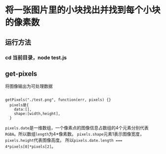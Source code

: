 # 将一张图片里的小块找出并找到每个小块的像素数
## 运行方法
### cd 当前目录，node test.js
## get-pixels
将图像输出为可处理数据
<pre><code>
getPixels("./test.png", function(err, pixels) {}
  pixels是{
    data:[],
    shape:[width,height],
  }
</code></pre>
`pixels.date`是一维数组，一个像素点的图像信息占数组的4个元素分别代表`RGBA`。所以数组`length`为4*像素数。
`pixels.shape`元素1表示图像宽度，`pixels.height`代表图像高度。
所以`pixels.date.length === 4*pixels[0]*pixels[2]`。
